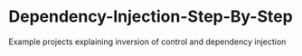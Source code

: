 # Dependency-Injection-Step-By-Step
Example projects explaining inversion of control and dependency injection 
